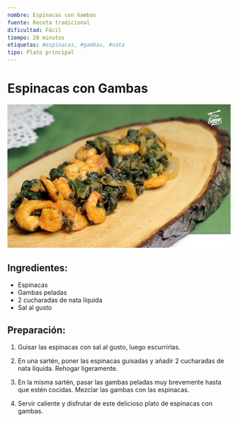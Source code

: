 ```yaml
---
nombre: Espinacas con Gambas
fuente: Receta tradicional
dificultad: Fácil
tiempo: 20 minutos
etiquetas: #espinacas, #gambas, #nata
tipo: Plato principal
---
```


# Espinacas con Gambas

![alt text](img/espinacas-con-gambas.jpg)

## Ingredientes:

- Espinacas
- Gambas peladas
- 2 cucharadas de nata líquida
- Sal al gusto

## Preparación:

1. Guisar las espinacas con sal al gusto, luego escurrirlas.

2. En una sartén, poner las espinacas guisadas y añadir 2 cucharadas de nata líquida. Rehogar ligeramente.

3. En la misma sartén, pasar las gambas peladas muy brevemente hasta que estén cocidas. Mezclar las gambas con las espinacas.

4. Servir caliente y disfrutar de este delicioso plato de espinacas con gambas.

